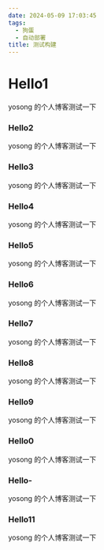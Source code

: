 ```yaml
---
date: 2024-05-09 17:03:45
tags:
  - 狗蛋
  - 自动部署
title: 测试构建
---
```


# Hello1

yosong 的个人博客测试一下

### Hello2

yosong 的个人博客测试一下

### Hello3

yosong 的个人博客测试一下

### Hello4

yosong 的个人博客测试一下

### Hello5

yosong 的个人博客测试一下

### Hello6

yosong 的个人博客测试一下

### Hello7

yosong 的个人博客测试一下

### Hello8

yosong 的个人博客测试一下

### Hello9

yosong 的个人博客测试一下

### Hello0

yosong 的个人博客测试一下

### Hello-

yosong 的个人博客测试一下

### Hello11

yosong 的个人博客测试一下

